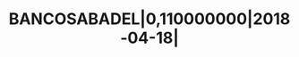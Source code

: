 ---
layout: asset
title: BANCOSABADEL|0,110000000|2018-04-18|                        
isin: ES0513862IM1
---